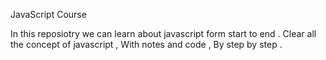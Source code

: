 JavaScript Course

In this reposiotry we can learn about javascript form start to end .
Clear all the concept of javascript ,
With notes and code ,
By step by step .
